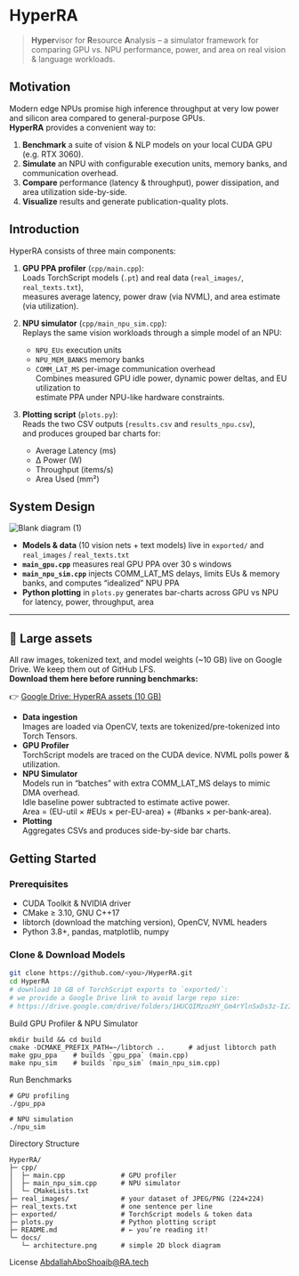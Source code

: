 # HyperRA

> **Hyper**visor for **R**esource **A**nalysis – a simulator framework for comparing
> GPU vs. NPU performance, power, and area on real vision & language workloads.

## Motivation

Modern edge NPUs promise high inference throughput at very low power and silicon area compared to general-purpose GPUs.  
**HyperRA** provides a convenient way to:

1. **Benchmark** a suite of vision & NLP models on your local CUDA GPU (e.g. RTX 3060).
2. **Simulate** an NPU with configurable execution units, memory banks, and communication overhead.
3. **Compare** performance (latency & throughput), power dissipation, and area utilization side-by-side.
4. **Visualize** results and generate publication-quality plots.

## Introduction

HyperRA consists of three main components:

1. **GPU PPA profiler** (`cpp/main.cpp`):  
   Loads TorchScript models (`.pt`) and real data (`real_images/`, `real_texts.txt`),  
   measures average latency, power draw (via NVML), and area estimate (via utilization).

2. **NPU simulator** (`cpp/main_npu_sim.cpp`):  
   Replays the same vision workloads through a simple model of an NPU:  
   - `NPU_EUs` execution units  
   - `NPU_MEM_BANKS` memory banks  
   - `COMM_LAT_MS` per-image communication overhead  
   Combines measured GPU idle power, dynamic power deltas, and EU utilization to  
   estimate PPA under NPU-like hardware constraints.

3. **Plotting script** (`plots.py`):  
   Reads the two CSV outputs (`results.csv` and `results_npu.csv`),  
   and produces grouped bar charts for:
   - Average Latency (ms)  
   - Δ Power (W)  
   - Throughput (items/s)  
   - Area Used (mm²)  

## System Design


![Blank diagram (1)](https://github.com/user-attachments/assets/f6db35de-1477-41e8-8320-b928e410e90d)





- **Models & data** (10 vision nets + text models) live in `exported/` and `real_images` / `real_texts.txt`  
- **`main_gpu.cpp`** measures real GPU PPA over 30 s windows  
- **`main_npu_sim.cpp`** injects COMM_LAT_MS delays, limits EUs & memory banks, and computes “idealized” NPU PPA  
- **Python plotting** in `plots.py` generates bar-charts across GPU vs NPU for latency, power, throughput, area

---

## 📁 Large assets

All raw images, tokenized text, and model weights (~10 GB) live on Google Drive. We keep them out of GitHub LFS.  
**Download them here before running benchmarks:**

👉 [Google Drive: HyperRA assets (10 GB)](https://drive.google.com/drive/folders/1HUCQIMzozHY_Gm4rYlnSxDs3z-IzIaA3?usp=sharing)


- **Data ingestion**  
  Images are loaded via OpenCV, texts are tokenized/pre-tokenized into Torch Tensors.  
- **GPU Profiler**  
  TorchScript models are traced on the CUDA device. NVML polls power & utilization.  
- **NPU Simulator**  
  Models run in “batches” with extra COMM_LAT_MS delays to mimic DMA overhead.  
  Idle baseline power subtracted to estimate active power.  
  Area = (EU-util × #EUs × per-EU-area) + (#banks × per-bank-area).  
- **Plotting**  
  Aggregates CSVs and produces side-by-side bar charts.

## Getting Started

### Prerequisites

- CUDA Toolkit & NVIDIA driver  
- CMake ≥ 3.10, GNU C++17  
- libtorch (download the matching version), OpenCV, NVML headers  
- Python 3.8+, pandas, matplotlib, numpy  

### Clone & Download Models

```bash
git clone https://github.com/<you>/HyperRA.git
cd HyperRA
# download 10 GB of TorchScript exports to `exported/`:
# we provide a Google Drive link to avoid large repo size:
# https://drive.google.com/drive/folders/1HUCQIMzozHY_Gm4rYlnSxDs3z-IzIaA3?usp=sharing
```
Build GPU Profiler & NPU Simulator

```
mkdir build && cd build
cmake -DCMAKE_PREFIX_PATH=~/libtorch ..      # adjust libtorch path
make gpu_ppa    # builds `gpu_ppa` (main.cpp)
make npu_sim    # builds `npu_sim` (main_npu_sim.cpp)
```

Run Benchmarks

```
# GPU profiling
./gpu_ppa

# NPU simulation
./npu_sim

```


Directory Structure

```
HyperRA/
├─ cpp/
│  ├─ main.cpp              # GPU profiler
│  ├─ main_npu_sim.cpp      # NPU simulator
│  └─ CMakeLists.txt
├─ real_images/             # your dataset of JPEG/PNG (224×224)
├─ real_texts.txt           # one sentence per line
├─ exported/                # TorchScript models & token data
├─ plots.py                 # Python plotting script
├─ README.md                # ← you’re reading it!
└─ docs/
   └─ architecture.png      # simple 2D block diagram

```


License 
AbdallahAboShoaib@RA.tech 

